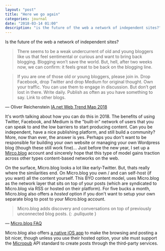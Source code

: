 ```yaml
---
layout: "post"
title: "Here we go again"
categories: journal
date: "2018-03-14 01:00"
description: "is the future of the web a network of independent sites?"
---
```


Is the future of the web a network of independent sites?

> There seems to be a weak undercurrent of old and young bloggers like us that feel sentimental or curious and want to bring back blogging. Blogging won’t save the world. But, hell, after two weeks now, we can confirm: it feels great to be back on the blogging line.

> If you are one of those old or young bloggers, please join in. Drop Facebook, drop Twitter and drop Medium for original thought. Own your traffic. You can use them to engage in discussion. But don’t get lost in there. Write daily. Publish as often as you have something to say. Link to other blogs.

— Oliver Reichenstein [IA.net Web Trend Map 2018](https://ia.net/topics/web-trend-map-2018/)

It's worth talking about how you can do this in 2018. The benefits of using Twitter, Facebook, and Medium is the "built-in" network of users that you can speak to and the low barriers to start producing content. Can you be independent, have a nice publishing platform, and still build a community? More, now than ever, the answer is yes. Perhaps you don't want to be responsible for building your own website or managing your own Wordpress blog (though these still work fine)... Just before the new year, I set up a [Mirco.blog](https://micro.blog) account and sincerely hope that this type of model gains traction across other types content-based networks on the web.

On the surface, Micro.blog looks a lot like early-Twitter. But, thats really where the similarities end. On Micro.blog you own / and can self-host (if you want) all the content yourself. This BYO content model, uses Micro.blog as the network layer that sits on top of your posts (which are syndicated to Micro.blog via RSS or hosted on their platform). For five bucks a month, Micro.blog also offers a _hosted_ option if you don't want to setup your own separate blog to post to your Micro.blog account.

> Micro.blog adds discovery and conversations on top of previously unconnected blog posts.
{: .pullquote }

— [Micro.blog FAQ](http://help.micro.blog/faq/)

Micro.blog also offers [a native iOS app](https://itunes.apple.com/us/app/micro-blog/id1253201335?ls=1&mt=8) to make the browsing and posting a bit nicer, though unless you use their hosted option, your site must support the [Micropub](micropub.net) API standard to create posts through the third-party services.
